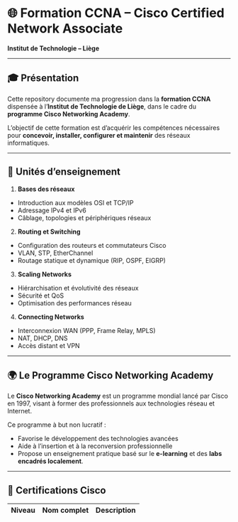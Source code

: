 # 🌐 Formation CCNA – Cisco Certified Network Associate  
**Institut de Technologie – Liège**  

---

## 🎓 Présentation
Cette repository documente ma progression dans la **formation CCNA** dispensée à l’**Institut de Technologie de Liège**, dans le cadre du **programme Cisco Networking Academy**.  

L’objectif de cette formation est d’acquérir les compétences nécessaires pour **concevoir, installer, configurer et maintenir** des réseaux informatiques.  

---

## 🧩 Unités d’enseignement

1. **Bases des réseaux**
 - Introduction aux modèles OSI et TCP/IP
 - Adressage IPv4 et IPv6
 - Câblage, topologies et périphériques réseaux     
 
2. **Routing et Switching**   
 - Configuration des routeurs et commutateurs Cisco  
 - VLAN, STP, EtherChannel  
 - Routage statique et dynamique (RIP, OSPF, EIGRP)  

3. **Scaling Networks**
 - Hiérarchisation et évolutivité des réseaux
 - Sécurité et QoS
 - Optimisation des performances réseau    
4. **Connecting Networks**
 - Interconnexion WAN (PPP, Frame Relay, MPLS)
 - NAT, DHCP, DNS
 - Accès distant et VPN  

---
## 🌍 Le Programme Cisco Networking Academy
Le **Cisco Networking Academy** est un programme mondial lancé par Cisco en 1997, visant à former des professionnels aux technologies réseau et Internet. 

Ce programme à but non lucratif :
- Favorise le développement des technologies avancées
- Aide à l’insertion et à la reconversion professionnelle
- Propose un enseignement pratique basé sur le **e-learning** et des **labs encadrés localement**.

---

## 🧠 Certifications Cisco
| Niveau | Nom complet | Description |
|--------|--------------|-------------|
